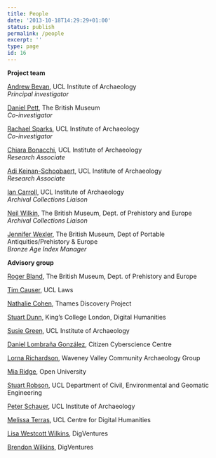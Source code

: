 ```yaml
---
title: People
date: '2013-10-18T14:29:29+01:00'
status: publish
permalink: /people
excerpt: ''
type: page
id: 16
---
```

**Project team**

[Andrew Bevan](http://www.ucl.ac.uk/archaeology/people/staff/bevan "Andrew Bevan"), UCL Institute of Archaeology  
*Principal investigator*

[Daniel Pett](http://www.britishmuseum.org/about_us/departments/staff/portable_antiquities_treasure/daniel_pett.aspx "Daniel Pett"), The British Museum  
*Co-investigator*

[Rachael Sparks](http://www.ucl.ac.uk/archaeology/people/staff/sparks "Rachael Sparks"), UCL Institute of Archaeology  
*Co-investigator*

[Chiara Bonacchi](http://www.ucl.ac.uk/archaeology/people/staff/bonacchi "Chiara Bonacchi"), UCL Institute of Archaeology  
*Research Associate*

[Adi Keinan-Schoobaert](http://www.ucl.ac.uk/archaeology/people/staff/keinan-schoonbaert "Adi Keinan-Schoonbaert"), UCL Institute of Archaeology  
*Research Associate*

[Ian Carroll](http://www.ucl.ac.uk/archaeology/people/staff/technical "Ian Carroll"), UCL Institute of Archaeology  
*Archival Collections Liaison*

[Neil Wilkin](http://www.britishmuseum.org/about_us/departments/staff/prehistory_and_europe/neil_wilkin.aspx "Neil Wilkin"), The British Museum, Dept. of Prehistory and Europe  
*Archival Collections Liaison*

[Jennifer Wexler](https://britishmuseum.academia.edu/JenniferWexler), The British Museum, Dept of Portable Antiquities/Prehistory &amp; Europe  
*Bronze Age Index Manager*

**Advisory group**

[Roger Bland](http://www.britishmuseum.org/about_us/departments/staff/portable_antiquities_treasure/roger_bland.aspx "Roger Bland"), The British Museum, Dept. of Prehistory and Europe

[Tim Causer](http://www.ucl.ac.uk/Bentham-Project/about/staff/causer "Tim Causer"), UCL Laws

[Nathalie Cohen](http://www.thamesdiscovery.org/contact/nathalie-cohen-team-leader "Nathalie Cohen"), Thames Discovery Project

[Stuart Dunn](http://www.kcl.ac.uk/artshums/depts/ddh/people/academic/dunn/index.aspx "Stuart Dunn"), King’s College London, Digital Humanities

[Susie Green](http://www.ucl.ac.uk/archaeology/people/research/green "Susie Green"), UCL Institute of Archaeology

[Daniel Lombraña González](http://daniellombrana.es/pages/about.html "Daniel Lombraña González"), Citizen Cyberscience Centre

[Lorna Richardson](http://citizencyberscience.net "Lorna Richardson"), Waveney Valley Community Archaeology Group

[Mia Ridge](http://www.open.ac.uk/Arts/history/ridge.shtml "Mia Ridge"), Open University

[Stuart Robson](https://iris.ucl.ac.uk/research/personal?upi=SROBS78 "Stuart Robson"), UCL Department of Civil, Environmental and Geomatic Engineering

[Peter Schauer](http://www.ucl.ac.uk/archaeology/people/staff/technical "Peter Schauer"), UCL Institute of Archaeology

[Melissa Terras](http://www.ucl.ac.uk/dis/people/melissaterras "Melissa Terras"), UCL Centre for Digital Humanities

[Lisa Westcott Wilkins](http://digventures.com/about-us/staff/ "Lisa Westcott Wilkins"), DigVentures

[Brendon Wilkins](http://digventures.com/about-us/staff/ "Brendon Wilkins"), DigVentures